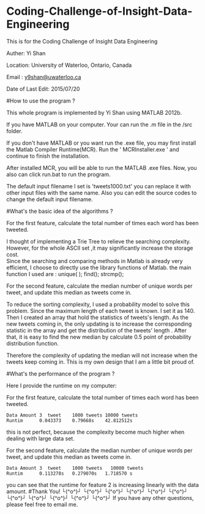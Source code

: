 # Coding-Challenge-of-Insight-Data-Engineering
This is for the Coding Challenge of Insight Data Engineering

Auther: Yi Shan 

Location: University of Waterloo, Ontario, Canada

Email : y9shan@uwaterloo.ca

Date of Last Edit: 2015/07/20






#How to use the program ?


This whole program is implemented by Yi Shan using MATLAB 2012b.

If you have MATLAB on your computer. Your can run the .m file in the /src  folder.

If you don't have MATLAB or you want run the .exe file, you may first install the Matlab Compiler Runtime(MCR).
Run the ' MCRInstaller.exe ' and continue to finish the installation. 

After installed MCR, you will be able to run the MATLAB .exe files.  Now, you also can click run.bat to run the program.

The default input filename I set is 'tweets1000.txt'  you can replace it with other input files with the same name. 
Also you can edit the source codes to change the default input filename.





#What's the basic idea of  the algorithms ?

For the first feature, calculate the total number of times each word has been tweeted.

I thought of implementing a Trie Tree to relieve the searching complexity. However, for the whole ASCII set ,it may significantly increase the storage cost.  
Since the searching and comparing methods in Matlab is already very efficient, I choose to directly use the library functions of Matlab.
the main function I used are :
unique( ); 
find();
strcmp();


For the second feature, calculate the median number of unique words per tweet, and update this median as tweets come in.

To reduce the sorting complexity, I used a probability model to solve this problem. 
Since the maximum length of each tweet is known. I set it as 140. Then I created an array that hold the statistics of tweets's length.
As the new tweets coming in, the only updating is to increase the corresponding statistic in the array and get the distribution of the tweets' length .
After that, it is easy to find the new median by calculate 0.5 point of probability distribution function.

Therefore the complexity of updating the median will not increase when the tweets keep coming in. 
This is my own design that I am a little bit proud of.


#What's the performance of the program ?

Here I provide the runtime on my computer:

For the first feature, calculate the total number of times each word has been tweeted.

	Data Amount	3  tweet	1000 tweets	10000 tweets
	Runtim		0.043373	0.79668s	42.812512s

this is not perfect, because the complexity become much higher when dealing with large data set.

For the second feature, calculate the median number of unique words per tweet, and update this median as tweets come in.

	Data Amount	3  tweet	1000 tweets	  10000 tweets
	Runtim		0.113278s 	0.279070s 	1.718570 s

you can see that the runtime for feature 2 is increasing linearly with the data amount.
#Thank You!
└(^o^)┘  └(^o^)┘   └(^o^)┘   └(^o^)┘  └(^o^)┘   └(^o^)┘   └(^o^)┘   └(^o^)┘   └(^o^)┘  └(^o^)┘   └(^o^)┘
If you have any other questions, please feel free to email me.

